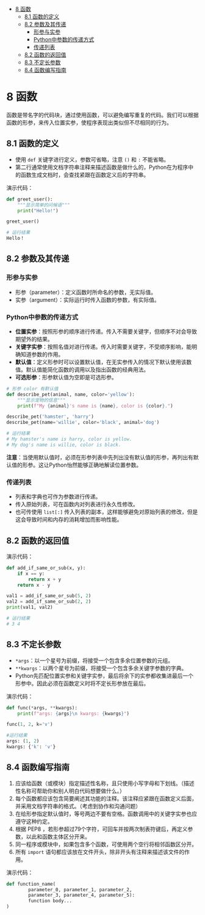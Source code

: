 - [8 函数](#8-函数)
  - [8.1 函数的定义](#81-函数的定义)
  - [8.2 参数及其传递](#82-参数及其传递)
    - [形参与实参](#形参与实参)
    - [Python中参数的传递方式](#python中参数的传递方式)
    - [传递列表](#传递列表)
  - [8.2 函数的返回值](#82-函数的返回值)
  - [8.3 不定长参数](#83-不定长参数)
  - [8.4 函数编写指南](#84-函数编写指南)
# 8 函数
函数是带名字的代码块，通过使用函数，可以避免编写重复的代码。我们可以根据函数的形参，来传入位置实参，使程序表现出类似但不尽相同的行为。

## 8.1 函数的定义
- 使用 `def` 关键字进行定义，参数可省略，注意 `()` 和 `:` 不能省略。
- 第二行通常使用文档字符串注释来描述函数是做什么的，Python在为程序中的函数生成文档时，会查找紧跟在函数定义后的字符串。
 
演示代码：
```python
def greet_user():
    """显示简单的问候语"""
    print("Hello!")

greet_user()

# 运行结果
Hello！
```

## 8.2 参数及其传递
### 形参与实参
- 形参（parameter）：定义函数时所命名的参数，无实际值。
- 实参（argument）：实际运行时传入函数的参数，有实际值。
### Python中参数的传递方式
- **位置实参**：按照形参的顺序进行传递。传入不需要关键字，但顺序不对会导致期望外的结果。
- **关键字实参**：按照名值对进行传递。传入时需要关键字，不受顺序影响，能明确知道参数的作用。
- **默认值**：定义形参时可以设置默认值，在无实参传入的情况下默认使用该数值。默认值能简化函数的调用以及指出函数的经典用法。
- **可选形参**：形参默认值为空即是可选形参。

```python
# 形参 color 有默认值
def describe_pet(animal, name, color='yellow'):
    """显示宠物的信息"""
    print(f"My {animal}'s name is {name}, color is {color}.")

describe_pet('hamster', 'harry')
describe_pet(name='willie', color='black', animal='dog')

# 运行结果
# My hamster's name is harry, color is yellow.
# My dog's name is willie, color is black.
```
**注意**：当使用默认值时，必须在形参列表中先列出没有默认值的形参，再列出有默认值的形参。这让Python怡然能够正确地解读位置参数。

### 传递列表
- 列表和字典也可作为参数进行传递。
- 传入原始列表，可在函数内对列表进行永久性修改。
- 也可传使用 `list[:]` 传入列表的副本，这样能够避免对原始列表的修改，但是这会导致时间和内存的消耗增加而影响性能。

## 8.2 函数的返回值
演示代码：
```python
def add_if_same_or_sub(x, y):
    if x == y:
        return x + y
    return x - y

val1 = add_if_same_or_sub(5, 2)
val2 = add_if_same_or_sub(2, 2)
print(val1, val2)

# 运行结果
# 3 4
```

## 8.3 不定长参数
- `*args`：以一个星号为前缀，将接受一个包含多余位置参数的元组。
- `**kwargs`：以两个星号为前缀，将接受一个包含多余关键字参数的字典。
- Python先匹配位置实参和关键字实参，最后将余下的实参都收集进最后一个形参中。因此必须在函数定义时将不定长形参放在最后。
  
演示代码：
```python
def func(*args, **kwargs):
    print(f"args: {args}\n kwargs: {kwargs}")

func(1, 2, k='v')

#运行结果
args: (1, 2)
kwargs: {'k': 'v'} 
```

## 8.4 函数编写指南
1. 应该给函数（或模块）指定描述性名称，且只使用小写字母和下划线。（描述性名称可帮助你和别人明白代码想要做什么。）
2. 每个函数都应该包含简要阐述其功能的注释。该注释应紧跟在函数定义后面，并采用文档字符串的格式。（考虑到协作和沟通问题）
3. 在给形参指定默认值时，等号两边不要有空格。函数调用中的关键字实参也应遵守这种约定。
4. 根据 PEP8 ，若形参超过79个字符，可回车并按两次制表符键后，再定义参数，以此和函数主体区分开来。
5. 同一程序或模块中，如果包含多个函数，可使用两个空行将相邻函数区分开。
6. 所有 `import` 语句都应该放在文件开头，除非开头有注释来描述该文件的作用。
   
演示代码：
```python
def function_name(
        parameter_0, parameter_1, parameter_2,
        parameter_3, parameter_4, parameter_5):
        function body...
)
```